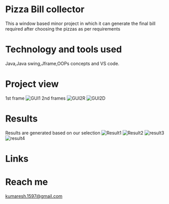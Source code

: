 # Pizza Bill collector
This a window based minor project in which it can generate the final bill required after choosing the pizzas as per requirements

# Technology and tools used
Java,Java swing,Jframe,OOPs concepts and VS code.

# Project view
1st frame
![GUI1](https://user-images.githubusercontent.com/115056892/226585790-d28babe5-12b0-4013-b4d5-7a91e7555368.jpg)
2nd frames
![GUI2R](https://user-images.githubusercontent.com/115056892/226586109-f2a30099-8a4f-4929-9b21-d14a44976c16.jpg)
![GUI2D](https://user-images.githubusercontent.com/115056892/226586171-dd82ceb6-6fbf-4704-8eb4-634385380e99.jpg)

# Results
Results are generated based on our selection
![Result1](https://user-images.githubusercontent.com/115056892/226586400-00492ca7-0311-432c-969f-faf5376a1e00.jpg)
![Result2](https://user-images.githubusercontent.com/115056892/226586671-cd61b2b5-25f1-4d50-b36e-9cf6f4b5a033.jpg)
![result3](https://user-images.githubusercontent.com/115056892/226586703-41e0fc8b-8e5d-4232-ad3a-849ab28f94da.jpg)
![result4](https://user-images.githubusercontent.com/115056892/226586731-7a08bdbc-80e3-45c7-b481-5531d3c86d06.jpg)

# Links

# Reach me
kumaresh.1597@gmail.com



